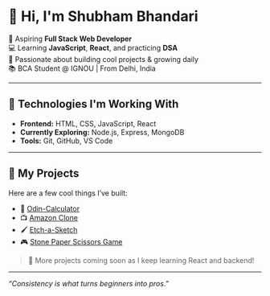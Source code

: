 # 👋 Hi, I'm Shubham Bhandari

🌱 Aspiring **Full Stack Web Developer**  
💻 Learning **JavaScript**, **React**, and practicing **DSA**  
🚀 Passionate about building cool projects & growing daily  
📚 BCA Student @ IGNOU | From Delhi, India

---

## 🔧 Technologies I'm Working With
- **Frontend:** HTML, CSS, JavaScript, React
- **Currently Exploring:** Node.js, Express, MongoDB
- **Tools:** Git, GitHub, VS Code

---

## 📌 My Projects
Here are a few cool things I’ve built:
- 🧮 [Odin-Calculator](https://github.com/Shubham277353/Odin-Calculator)
- 📺 [Amazon Clone](https://github.com/Shubham277353/amazon-clone)
- 🖌️ [Etch-a-Sketch](https://github.com/Shubham277353/Etch-a-Sketch)
- 🎮 [Stone Paper Scissors Game](https://github.com/Shubham277353/stone-paper-scissors-game)

> 📌 More projects coming soon as I keep learning React and backend!

---

_“Consistency is what turns beginners into pros.”_  

